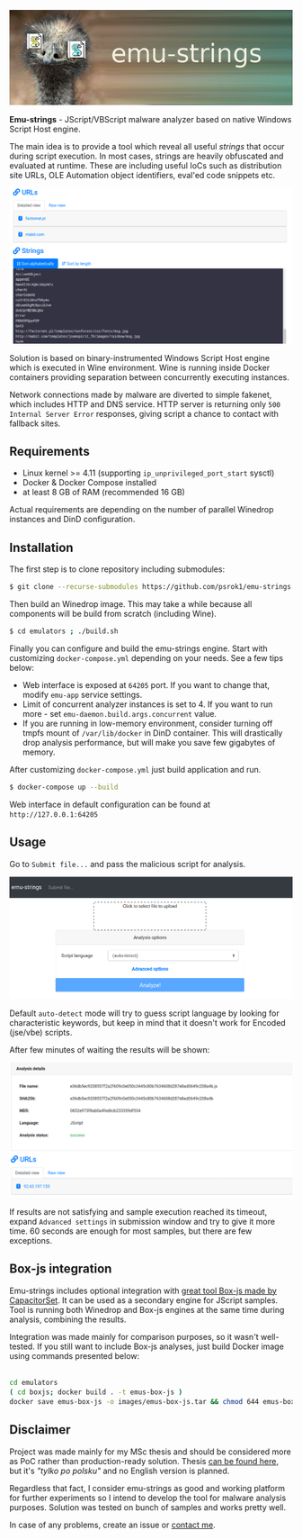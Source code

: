 <p align="center">
  <img src="src/web/src/logo.jpg">
</p>

**Emu-strings** - JScript/VBScript malware analyzer based on native Windows Script Host engine.

The main idea is to provide a tool which reveal all useful *strings* that occur during script execution. In most cases, strings are heavily obfuscated and evaluated at runtime. These are including useful IoCs such as distribution site URLs, OLE Automation object identifiers, eval'ed code snippets etc.

![](docs/results.png)

Solution is based on binary-instrumented Windows Script Host engine which is executed in Wine environment. Wine is running inside Docker containers providing separation between concurrently executing instances. 

Network connections made by malware are diverted to simple fakenet, which includes HTTP and DNS service. HTTP server is returning only `500 Internal Server Error` responses, giving script a chance to contact with fallback sites. 

## Requirements

* Linux kernel >= 4.11 (supporting `ip_unprivileged_port_start` sysctl)
* Docker & Docker Compose installed
* at least 8 GB of RAM (recommended 16 GB)
 
Actual requirements are depending on the number of parallel Winedrop instances and DinD configuration.

## Installation

The first step is to clone repository including submodules:

```bash
$ git clone --recurse-submodules https://github.com/psrok1/emu-strings.git
```

Then build an Winedrop image. This may take a while because all components will be build from scratch (including Wine).

```bash
$ cd emulators ; ./build.sh 
```

Finally you can configure and build the emu-strings engine. Start with customizing `docker-compose.yml` depending on your needs. See a few tips below:

* Web interface is exposed at `64205` port. If you want to change that, modify `emu-app` service settings. 
* Limit of concurrent analyzer instances is set to 4. If you want to run more - set `emu-daemon.build.args.concurrent` value.
* If you are running in low-memory environment, consider turning off tmpfs mount of `/var/lib/docker` in DinD container. This will drastically drop analysis performance, but will make you save few gigabytes of memory.

After customizing `docker-compose.yml` just build application and run.

```bash
$ docker-compose up --build
```

Web interface in default configuration can be found at `http://127.0.0.1:64205`

## Usage

Go to `Submit file...` and pass the malicious script for analysis. 

![](docs/submit.png)

Default `auto-detect` mode will try to guess script language by looking for characteristic keywords, but keep in mind that it doesn't work for Encoded (jse/vbe) scripts.

After few minutes of waiting the results will be shown:

![](docs/analysis.png)

If results are not satisfying and sample execution reached its timeout, expand `Advanced settings` in submission window and try to give it more time. 60 seconds are enough for most samples, but there are few exceptions.

## Box-js integration

Emu-strings includes optional integration with [great tool Box-js made by CapacitorSet](https://github.com/CapacitorSet/box-js). It can be used as a secondary engine for JScript samples. Tool is running both Winedrop and Box-js engines at the same time during analysis, combining the results.

Integration was made mainly for comparison purposes, so it wasn't well-tested. If you still want to include Box-js analyses, just build Docker image using commands presented below:

```bash

cd emulators
( cd boxjs; docker build . -t emus-box-js )
docker save emus-box-js -o images/emus-box-js.tar && chmod 644 emus-box-js.tar

``` 

## Disclaimer

Project was made mainly for my MSc thesis and should be considered more as PoC rather than production-ready solution. Thesis [can be found here](https://0xcc.pl/static/msc/psrok1-msc.pdf), but it's *"tylko po polsku"* and no English version is planned.

Regardless that fact, I consider emu-strings as good and working platform for further experiments so I intend to develop the tool for malware analysis purposes. Solution was tested on bunch of samples and works pretty well.

In case of any problems, create an issue or [contact me](https://0xcc.pl/contact.html).